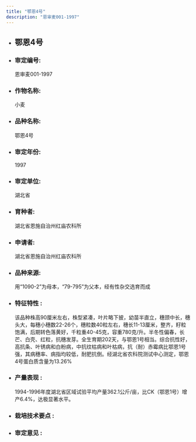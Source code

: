 ```yaml
---
title: "鄂恩4号"
description: "恩审麦001-1997"
---
```

* ## 鄂恩4号
* ###  审定编号:  
   恩审麦001-1997

*  ### 作物名称:  
   小麦

*   ###  品种名称: 
    鄂恩4号

*   ### 审定年份: 
    1997

*   ### 审定单位:  
    湖北省

*   ### 育种者:  
    湖北省恩施自治州红庙农科所

*   ### 申请者:  
    湖北省恩施自治州红庙农科所

*   ### 品种来源:  
    用“1090-2”为母本，“79-795”为父本，经有性杂交选育而成

*   ### 特征特性 : 
    该品种株高90厘米左右，株型紧凑，叶片略下披，幼苗半直立，穗颈中长，穗头大，每穗小穗数22-26个，穗粒数40粒左右，穗长11-13厘米，整齐，籽粒饱满，后期转色落黄好，千粒重40-45克，容重780克/升。半冬性偏春，长芒、白壳、红粒，抗穗发芽。全生育期202天，与鄂恩1号相当。综合抗性好，高抗条、叶锈病和白粉病，中抗纹枯病和叶枯病，抗（耐）赤霉病比鄂恩1号强，其病穗率、病指均较低，耐肥抗倒。经湖北省农科院测试中心测定，鄂恩4号蛋白质含量为13.26%

*   ### 产量表现 : 
    1994-1996年度湖北省区域试验平均产量362.1公斤/亩，比CK（鄂恩1号）增产6.4%，达极显著水平。

*   ### 栽培技术要点 : 
    

*   ### 审定意见 : 
    
